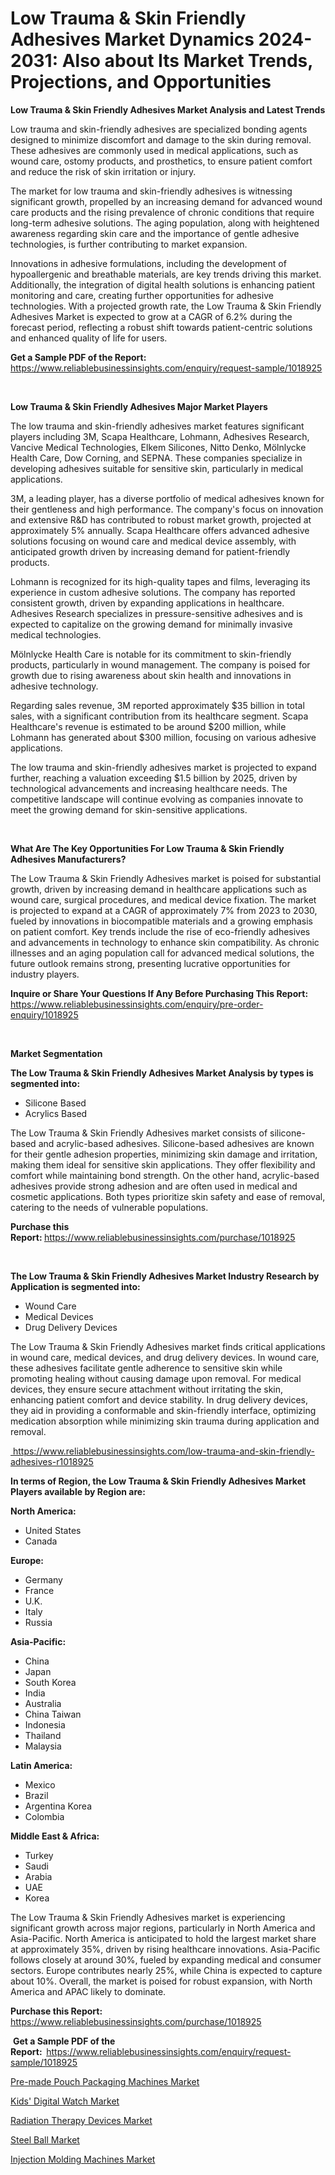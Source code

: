 <p><h1>Low Trauma & Skin Friendly Adhesives Market Dynamics 2024-2031: Also about Its Market Trends, Projections, and Opportunities</h1></p><p><strong>Low Trauma & Skin Friendly Adhesives Market Analysis and Latest Trends</strong></p>
<p><p>Low trauma and skin-friendly adhesives are specialized bonding agents designed to minimize discomfort and damage to the skin during removal. These adhesives are commonly used in medical applications, such as wound care, ostomy products, and prosthetics, to ensure patient comfort and reduce the risk of skin irritation or injury.</p><p>The market for low trauma and skin-friendly adhesives is witnessing significant growth, propelled by an increasing demand for advanced wound care products and the rising prevalence of chronic conditions that require long-term adhesive solutions. The aging population, along with heightened awareness regarding skin care and the importance of gentle adhesive technologies, is further contributing to market expansion.</p><p>Innovations in adhesive formulations, including the development of hypoallergenic and breathable materials, are key trends driving this market. Additionally, the integration of digital health solutions is enhancing patient monitoring and care, creating further opportunities for adhesive technologies. With a projected growth rate, the Low Trauma & Skin Friendly Adhesives Market is expected to grow at a CAGR of 6.2% during the forecast period, reflecting a robust shift towards patient-centric solutions and enhanced quality of life for users.</p></p>
<p><strong>Get a Sample PDF of the Report:&nbsp;</strong> <a href="https://www.reliablebusinessinsights.com/enquiry/request-sample/1018925?utm_campaign=1121&utm_medium=2&utm_source=Github&utm_content=ia&utm_term=04122024&utm_id=low-trauma-skin-friendly-adhesives">https://www.reliablebusinessinsights.com/enquiry/request-sample/1018925</a></p>
<p>&nbsp;</p>
<p><strong>Low Trauma & Skin Friendly Adhesives Major Market Players</strong></p>
<p><p>The low trauma and skin-friendly adhesives market features significant players including 3M, Scapa Healthcare, Lohmann, Adhesives Research, Vancive Medical Technologies, Elkem Silicones, Nitto Denko, Mölnlycke Health Care, Dow Corning, and SEPNA. These companies specialize in developing adhesives suitable for sensitive skin, particularly in medical applications.</p><p>3M, a leading player, has a diverse portfolio of medical adhesives known for their gentleness and high performance. The company's focus on innovation and extensive R&D has contributed to robust market growth, projected at approximately 5% annually. Scapa Healthcare offers advanced adhesive solutions focusing on wound care and medical device assembly, with anticipated growth driven by increasing demand for patient-friendly products.</p><p>Lohmann is recognized for its high-quality tapes and films, leveraging its experience in custom adhesive solutions. The company has reported consistent growth, driven by expanding applications in healthcare. Adhesives Research specializes in pressure-sensitive adhesives and is expected to capitalize on the growing demand for minimally invasive medical technologies.</p><p>Mölnlycke Health Care is notable for its commitment to skin-friendly products, particularly in wound management. The company is poised for growth due to rising awareness about skin health and innovations in adhesive technology.</p><p>Regarding sales revenue, 3M reported approximately $35 billion in total sales, with a significant contribution from its healthcare segment. Scapa Healthcare's revenue is estimated to be around $200 million, while Lohmann has generated about $300 million, focusing on various adhesive applications.</p><p>The low trauma and skin-friendly adhesives market is projected to expand further, reaching a valuation exceeding $1.5 billion by 2025, driven by technological advancements and increasing healthcare needs. The competitive landscape will continue evolving as companies innovate to meet the growing demand for skin-sensitive applications.</p></p>
<p>&nbsp;</p>
<p><strong>What Are The Key Opportunities For Low Trauma & Skin Friendly Adhesives Manufacturers?</strong></p>
<p><p>The Low Trauma & Skin Friendly Adhesives market is poised for substantial growth, driven by increasing demand in healthcare applications such as wound care, surgical procedures, and medical device fixation. The market is projected to expand at a CAGR of approximately 7% from 2023 to 2030, fueled by innovations in biocompatible materials and a growing emphasis on patient comfort. Key trends include the rise of eco-friendly adhesives and advancements in technology to enhance skin compatibility. As chronic illnesses and an aging population call for advanced medical solutions, the future outlook remains strong, presenting lucrative opportunities for industry players.</p></p>
<p><strong>Inquire or Share Your Questions If Any Before Purchasing This Report:</strong> <a href="https://www.reliablebusinessinsights.com/enquiry/pre-order-enquiry/1018925?utm_campaign=1121&utm_medium=2&utm_source=Github&utm_content=ia&utm_term=04122024&utm_id=low-trauma-skin-friendly-adhesives">https://www.reliablebusinessinsights.com/enquiry/pre-order-enquiry/1018925</a></p>
<p>&nbsp;</p>
<p><strong>Market Segmentation</strong></p>
<p><strong>The Low Trauma & Skin Friendly Adhesives Market Analysis by types is segmented into:</strong></p>
<p><ul><li>Silicone Based</li><li>Acrylics Based</li></ul></p>
<p><p>The Low Trauma & Skin Friendly Adhesives market consists of silicone-based and acrylic-based adhesives. Silicone-based adhesives are known for their gentle adhesion properties, minimizing skin damage and irritation, making them ideal for sensitive skin applications. They offer flexibility and comfort while maintaining bond strength. On the other hand, acrylic-based adhesives provide strong adhesion and are often used in medical and cosmetic applications. Both types prioritize skin safety and ease of removal, catering to the needs of vulnerable populations.</p></p>
<p><strong>Purchase this Report:&nbsp;</strong><a href="https://www.reliablebusinessinsights.com/purchase/1018925?utm_campaign=1121&utm_medium=2&utm_source=Github&utm_content=ia&utm_term=04122024&utm_id=low-trauma-skin-friendly-adhesives">https://www.reliablebusinessinsights.com/purchase/1018925</a></p>
<p>&nbsp;</p>
<p><strong>The Low Trauma & Skin Friendly Adhesives Market Industry Research by Application is segmented into:</strong></p>
<p><ul><li>Wound Care</li><li>Medical Devices</li><li>Drug Delivery Devices</li></ul></p>
<p><p>The Low Trauma & Skin Friendly Adhesives market finds critical applications in wound care, medical devices, and drug delivery devices. In wound care, these adhesives facilitate gentle adherence to sensitive skin while promoting healing without causing damage upon removal. For medical devices, they ensure secure attachment without irritating the skin, enhancing patient comfort and device stability. In drug delivery devices, they aid in providing a conformable and skin-friendly interface, optimizing medication absorption while minimizing skin trauma during application and removal.</p></p>
<p><a href="https://www.reliablebusinessinsights.com/low-trauma-and-skin-friendly-adhesives-r1018925?utm_campaign=1121&utm_medium=2&utm_source=Github&utm_content=ia&utm_term=04122024&utm_id=low-trauma-skin-friendly-adhesives">&nbsp;https://www.reliablebusinessinsights.com/low-trauma-and-skin-friendly-adhesives-r1018925</a></p>
<p><strong>In terms of Region, the Low Trauma & Skin Friendly Adhesives Market Players available by Region are:</strong></p>
<p>
    <p> <strong> North America: </strong>
        <ul>
            <li>United States</li>
            <li>Canada</li>
        </ul>
        </p> 
    <p> <strong> Europe: </strong>
        <ul>
            <li>Germany</li>
            <li>France</li>
            <li>U.K.</li>
            <li>Italy</li>
            <li>Russia</li>
        </ul>
        </p> 
    <p> <strong> Asia-Pacific: </strong>
        <ul>
            <li>China</li>
            <li>Japan</li>
            <li>South Korea</li>
            <li>India</li>
            <li>Australia</li>
            <li>China Taiwan</li>
            <li>Indonesia</li>
            <li>Thailand</li>
            <li>Malaysia</li>
        </ul>
        </p> 
    <p> <strong> Latin America: </strong>
        <ul>
            <li>Mexico</li>
            <li>Brazil</li>
            <li>Argentina Korea</li>
            <li>Colombia</li>
        </ul>
        </p> 
    <p> <strong> Middle East & Africa: </strong>
        <ul>
            <li>Turkey</li>
            <li>Saudi</li>
            <li>Arabia</li>
            <li>UAE</li>
            <li>Korea</li>
        </ul>
    </p>
    </p>
<p><p>The Low Trauma & Skin Friendly Adhesives market is experiencing significant growth across major regions, particularly in North America and Asia-Pacific. North America is anticipated to hold the largest market share at approximately 35%, driven by rising healthcare innovations. Asia-Pacific follows closely at around 30%, fueled by expanding medical and consumer sectors. Europe contributes nearly 25%, while China is expected to capture about 10%. Overall, the market is poised for robust expansion, with North America and APAC likely to dominate.</p></p>
<p><strong>Purchase this Report: </strong><a href="https://www.reliablebusinessinsights.com/purchase/1018925?utm_campaign=1121&utm_medium=2&utm_source=Github&utm_content=ia&utm_term=04122024&utm_id=low-trauma-skin-friendly-adhesives">https://www.reliablebusinessinsights.com/purchase/1018925</a></p>
<p>&nbsp;<strong>Get a Sample PDF of the Report:&nbsp;&nbsp;</strong><a href="https://www.reliablebusinessinsights.com/enquiry/request-sample/1018925?utm_campaign=1121&utm_medium=2&utm_source=Github&utm_content=ia&utm_term=04122024&utm_id=low-trauma-skin-friendly-adhesives">https://www.reliablebusinessinsights.com/enquiry/request-sample/1018925</a></p>
<p><strong></strong></p>
<p><p><a href="https://github.com/AshikRahman991/Market-Research-Report-List-1/blob/main/pre-made-pouch-packaging-machines-market.md?utm_campaign=1121&utm_medium=2&utm_source=Github&utm_content=ia&utm_term=04122024&utm_id=low-trauma-skin-friendly-adhesives">Pre-made Pouch Packaging Machines Market</a></p><p><a href="https://issuu.com/reportprime-2/docs/kids-digital-watch-market-size-2030_1a703ee13a3dbd?utm_campaign=1121&utm_medium=2&utm_source=Github&utm_content=ia&utm_term=04122024&utm_id=low-trauma-skin-friendly-adhesives">Kids' Digital Watch Market</a></p><p><a href="https://www.linkedin.com/pulse/market-study-on108-cagr-forecast-from-2024-2031-offeringsignificant-rsj0e?utm_campaign=1121&utm_medium=2&utm_source=Github&utm_content=ia&utm_term=04122024&utm_id=low-trauma-skin-friendly-adhesives">Radiation Therapy Devices Market</a></p><p><a href="https://issuu.com/reportprime-2/docs/steel-ball-market-size-2030.pptx?utm_campaign=1121&utm_medium=2&utm_source=Github&utm_content=ia&utm_term=04122024&utm_id=low-trauma-skin-friendly-adhesives">Steel Ball Market</a></p><p><a href="https://github.com/HobertDavis43/Market-Research-Report-List-1/blob/main/injection-molding-machines-market.md?utm_campaign=1121&utm_medium=2&utm_source=Github&utm_content=ia&utm_term=04122024&utm_id=low-trauma-skin-friendly-adhesives">Injection Molding Machines Market</a></p></p>